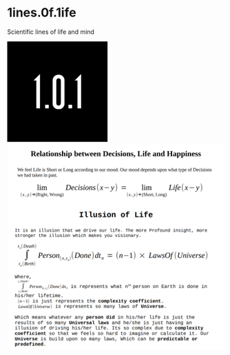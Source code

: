 # 1ines.0f.1ife
Scientific lines of life and mind

<img src="./logo/logo.png" alt="logo" width="233"/>
<img src="./images/happiness.png" alt="happiness"/>
<img src="./images/illusion of life.png" alt="illusion of life"/>
